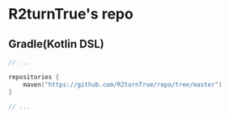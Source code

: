 # R2turnTrue's repo

## Gradle(Kotlin DSL)
```kotlin
// ...

repositories {
    maven("https://github.com/R2turnTrue/repo/tree/master")
}

// ...
```
